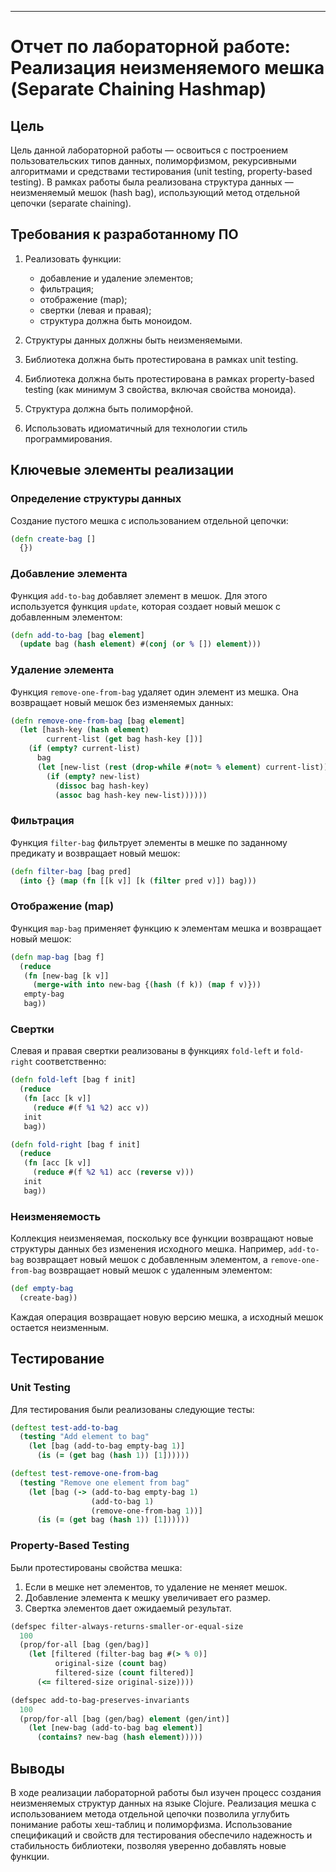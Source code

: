 

---

# Отчет по лабораторной работе: Реализация неизменяемого мешка (Separate Chaining Hashmap)

## Цель

Цель данной лабораторной работы — освоиться с построением пользовательских типов данных, полиморфизмом, рекурсивными алгоритмами и средствами тестирования (unit testing, property-based testing). В рамках работы была реализована структура данных — неизменяемый мешок (hash bag), использующий метод отдельной цепочки (separate chaining).

## Требования к разработанному ПО

1. Реализовать функции:
   - добавление и удаление элементов;
   - фильтрация;
   - отображение (map);
   - свертки (левая и правая);
   - структура должна быть моноидом.

2. Структуры данных должны быть неизменяемыми.
3. Библиотека должна быть протестирована в рамках unit testing.
4. Библиотека должна быть протестирована в рамках property-based testing (как минимум 3 свойства, включая свойства моноида).
5. Структура должна быть полиморфной.
6. Использовать идиоматичный для технологии стиль программирования.

## Ключевые элементы реализации

### Определение структуры данных

Создание пустого мешка с использованием отдельной цепочки:

```clojure
(defn create-bag []
  {})
```

### Добавление элемента

Функция `add-to-bag` добавляет элемент в мешок. Для этого используется функция `update`, которая создает новый мешок с добавленным элементом:

```clojure
(defn add-to-bag [bag element]
  (update bag (hash element) #(conj (or % []) element)))
```

### Удаление элемента

Функция `remove-one-from-bag` удаляет один элемент из мешка. Она возвращает новый мешок без изменяемых данных:

```clojure
(defn remove-one-from-bag [bag element]
  (let [hash-key (hash element)
        current-list (get bag hash-key [])]
    (if (empty? current-list)
      bag
      (let [new-list (rest (drop-while #(not= % element) current-list))]
        (if (empty? new-list)
          (dissoc bag hash-key)
          (assoc bag hash-key new-list))))))
```

### Фильтрация

Функция `filter-bag` фильтрует элементы в мешке по заданному предикату и возвращает новый мешок:

```clojure
(defn filter-bag [bag pred]
  (into {} (map (fn [[k v]] [k (filter pred v)]) bag)))
```

### Отображение (map)

Функция `map-bag` применяет функцию к элементам мешка и возвращает новый мешок:

```clojure
(defn map-bag [bag f]
  (reduce
   (fn [new-bag [k v]]
     (merge-with into new-bag {(hash (f k)) (map f v)}))
   empty-bag
   bag))
```

### Свертки

Слевая и правая свертки реализованы в функциях `fold-left` и `fold-right` соответственно:

```clojure
(defn fold-left [bag f init]
  (reduce
   (fn [acc [k v]]
     (reduce #(f %1 %2) acc v))
   init
   bag))

(defn fold-right [bag f init]
  (reduce
   (fn [acc [k v]]
     (reduce #(f %2 %1) acc (reverse v)))
   init
   bag))
```

### Неизменяемость

Коллекция неизменяемая, поскольку все функции возвращают новые структуры данных без изменения исходного мешка. Например, `add-to-bag` возвращает новый мешок с добавленным элементом, а `remove-one-from-bag` возвращает новый мешок с удаленным элементом:

```clojure
(def empty-bag
  (create-bag))
```

Каждая операция возвращает новую версию мешка, а исходный мешок остается неизменным.

## Тестирование

### Unit Testing

Для тестирования были реализованы следующие тесты:

```clojure
(deftest test-add-to-bag
  (testing "Add element to bag"
    (let [bag (add-to-bag empty-bag 1)]
      (is (= (get bag (hash 1)) [1])))))

(deftest test-remove-one-from-bag
  (testing "Remove one element from bag"
    (let [bag (-> (add-to-bag empty-bag 1)
                  (add-to-bag 1)
                  (remove-one-from-bag 1))]
      (is (= (get bag (hash 1)) [1])))))
```

### Property-Based Testing

Были протестированы свойства мешка:

1. Если в мешке нет элементов, то удаление не меняет мешок.
2. Добавление элемента к мешку увеличивает его размер.
3. Свертка элементов дает ожидаемый результат.

```clojure
(defspec filter-always-returns-smaller-or-equal-size
  100
  (prop/for-all [bag (gen/bag)]
    (let [filtered (filter-bag bag #(> % 0)]
          original-size (count bag)
          filtered-size (count filtered)]
      (<= filtered-size original-size))))

(defspec add-to-bag-preserves-invariants
  100
  (prop/for-all [bag (gen/bag) element (gen/int)]
    (let [new-bag (add-to-bag bag element)]
      (contains? new-bag (hash element)))))
```

## Выводы

В ходе реализации лабораторной работы был изучен процесс создания неизменяемых структур данных на языке Clojure. Реализация мешка с использованием метода отдельной цепочки позволила углубить понимание работы хеш-таблиц и полиморфизма. Использование спецификаций и свойств для тестирования обеспечило надежность и стабильность библиотеки, позволяя уверенно добавлять новые функции.
